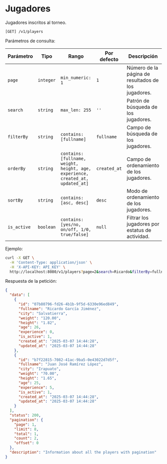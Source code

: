 # Jugadores

Jugadores inscritos al torneo.

```
[GET] /v1/players
```

Parámetros de consulta:

| Parámetro | Tipo | Rango | Por defecto | Descripción |
| --------- | ---- | ----- | ----------- | ----------- |
| `page` | `integer` | `min_numeric: 1` | `1` | Número de la página de resultados de los jugadores. |
| `search` | `string` | `max_len: 255` | `''` | Patrón de búsqueda de los jugadores. |
| `filterBy` | `string` | `contains: [fullname]` | `fullname` | Campo de búsqueda de los jugadores. |
| `orderBy` | `string` | `contains: [fullname, weight, height, age, experience, created_at, updated_at]` | `created_at` | Campo de ordenamiento de los jugadores. |
| `sortBy` | `string` | `contains: [asc, desc]` | `desc` | Modo de ordenamiento de los jugadores. |
| `is_active` | `boolean` | `contains: [yes/no, on/off, 1/0, true/false]` | `null` | Filtrar los jugadores por estatus de actividad. |

Ejemplo:

```bash
curl -X GET \
  -H 'Content-Type: application/json' \
  -H 'X-API-KEY: API_KEY' \
  http://localhost:8080/v1/players?page=2&search=Ricardo&filterBy=fullname&orderBy=age&sortBy=asc&is_active=true
```

Respuesta de la petición:

```json
{
  "data": [
    {
      "id": "07b80796-fd26-4b1b-9f5d-6330e96ed849",
      "fullname": "Ricardo García Jiménez",
      "city": "Salvatierra",
      "weight": "120.00",
      "height": "1.82",
      "age": 26,
      "experience": 0,
      "is_active": 1,
      "created_at": "2025-03-07 14:44:28",
      "updated_at": "2025-03-07 14:44:28"
    },
    {
      "id": "b7f22815-7082-41ac-9ba5-0e43022d7d5f",
      "fullname": "Juan José Ramírez López",
      "city": "Irapuato",
      "weight": "70.00",
      "height": "1.65",
      "age": 25,
      "experience": 5,
      "is_active": 1,
      "created_at": "2025-03-07 14:44:28",
      "updated_at": "2025-03-07 14:44:28"
    }
  ],
  "status": 200,
  "pagination": {
    "page": 1,
    "limit": 8,
    "total": 1,
    "count": 2,
    "offset": 0
  },
  "description": "Information about all the players with pagination"
}
```
